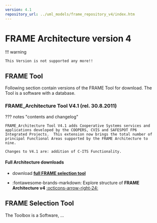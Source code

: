 ```yaml
---
version: 4.1
repository_url: ../uml_models/frame_repository_v4/index.htm
---
```


# FRAME Architecture version 4

!!! warning

    This Version is not supported any more!!


## FRAME Tool

Following section contain versions of the FRAME Tool for download. The Tool is a software with a database. 

### FRAME_Architecture Tool V4.1 (rel. 30.8.2011)

??? notes "contents and changelog"

	FRAME_Architecture Tool V4.1 adds Cooperative Systems services and applications developed by the COOPERS, CVIS and SAFESPOT FP6 Integrated Projects.  This extension now brings the total number of principal Functional Areas supported by the FRAME Architecture to nine.
	
	Changes to V4.1 are: addition of C-ITS Functionality.

#### Full Architecture downloads

 - download [**full FRAME selection tool**](../assets/models/)
 
<div class="grid cards" markdown>

- :fontawesome-brands-markdown: Explore structure of __FRAME Architecture v4__ [:octicons-arrow-right-24:]({{page.meta.repository_url}})

</div>


## FRAME Selection Tool

The Toolbox is a Software, ...

